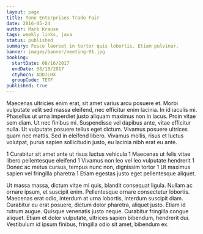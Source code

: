 ```yaml
---
layout: page
title: Tone Enterprises Trade Fair
date: 2016-05-24
author: Mark Krause
tags: weekly links, java
status: published
summary: Fusce laoreet in tortor quis lobortis. Etiam pulvinar.
banner: images/banner/meeting-01.jpg
booking:
  startDate: 08/16/2017
  endDate: 08/18/2017
  ctyhocn: ADDILHX
  groupCode: TETF
published: true
---
```

Maecenas ultricies enim erat, sit amet varius arcu posuere et. Morbi vulputate velit sed massa eleifend, nec efficitur enim lacinia. In id iaculis mi. Phasellus ut urna imperdiet justo aliquam maximus non in lacus. Proin vitae sem diam. Ut nec finibus mi. Suspendisse vel dapibus ante, vitae efficitur nulla. Ut vulputate posuere tellus eget dictum. Vivamus posuere ultrices quam nec mattis. Sed in eleifend libero. Vivamus mollis, risus et luctus volutpat, purus sapien sollicitudin justo, eu lacinia nibh erat eu ante.

1 Curabitur sit amet ante ut risus luctus vehicula
1 Maecenas ut felis vitae libero pellentesque eleifend
1 Vivamus non leo vel leo vulputate hendrerit
1 Donec ac metus cursus, tempus nunc non, dignissim tortor
1 Ut maximus sapien vel fringilla pharetra
1 Etiam egestas justo eget pellentesque aliquet.

Ut massa massa, dictum vitae mi quis, blandit consequat ligula. Nullam ac ornare ipsum, et suscipit enim. Pellentesque ornare consectetur lobortis. Maecenas erat odio, interdum at urna lobortis, interdum suscipit diam. Curabitur eu erat posuere, dictum dolor pharetra, aliquet justo. Etiam id rutrum augue. Quisque venenatis justo neque. Curabitur fringilla congue aliquet. Etiam et dolor vulputate, ultrices sapien bibendum, hendrerit dui. Vestibulum id ipsum finibus, fringilla odio sit amet, bibendum ex.
